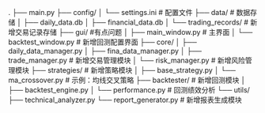 .
├── main.py
├── config/
│   └── settings.ini        # 配置文件
├── data/                   # 数据存储
│   ├── daily_data.db
│   ├── financial_data.db
│   └── trading_records/    # 新增交易记录存储
├── gui/                   #有点问题
│   ├── main_window.py      # 主界面
│   └── backtest_window.py  # 新增回测配置界面
├── core/
│   ├── daily_data_manager.py
│   ├── fina_data_manager.py
│   ├── trade_manager.py    # 新增交易管理模块
│   └── risk_manager.py     # 新增风险管理模块
├── strategies/             # 新增策略模块
│   ├── base_strategy.py
│   └── ma_crossover.py     # 示例：均线交叉策略
├── backtester/             # 新增回测模块
│   ├── backtest_engine.py
│   └── performance.py      # 回测绩效分析
└── utils/
    ├── technical_analyzer.py
    └── report_generator.py # 新增报表生成模块